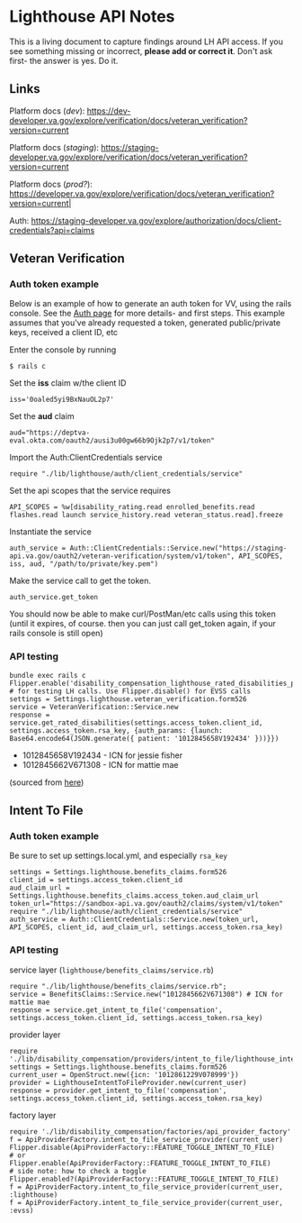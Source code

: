 # Lighthouse API Notes

This is a living document to capture findings around LH API access. If you see something missing or incorrect, **please add or correct it**. Don't ask first- the answer is yes. Do it.

## Links

Platform docs (*dev*): https://dev-developer.va.gov/explore/verification/docs/veteran_verification?version=current

Platform docs (*staging*):  https://staging-developer.va.gov/explore/verification/docs/veteran_verification?version=current

Platform docs (*prod?*): https://developer.va.gov/explore/verification/docs/veteran_verification?version=current|

Auth: https://staging-developer.va.gov/explore/authorization/docs/client-credentials?api=claims

## Veteran Verification

### Auth token example

Below is an example of how to generate an auth token for VV, using the rails console. See the [Auth page](https://staging-developer.va.gov/explore/authorization/docs/client-credentials?api=claims) for more details- and first steps. This example assumes that you've already requested a token, generated public/private keys, received a client ID, etc

Enter the console by running

    $ rails c
Set the **iss** claim w/the client ID 

    iss='0oaled5yi9BxNauOL2p7'
Set the **aud** claim

    aud="https://deptva-eval.okta.com/oauth2/ausi3u00gw66b9Ojk2p7/v1/token"
Import the Auth:ClientCredentials service

    require "./lib/lighthouse/auth/client_credentials/service"
Set the api scopes that the service requires

    API_SCOPES = %w[disability_rating.read enrolled_benefits.read flashes.read launch service_history.read veteran_status.read].freeze
Instantiate the service

    auth_service = Auth::ClientCredentials::Service.new("https://staging-api.va.gov/oauth2/veteran-verification/system/v1/token", API_SCOPES, iss, aud, "/path/to/private/key.pem")
Make the service call to get the token.

    auth_service.get_token
You should now be able to make curl/PostMan/etc calls using this token (until it expires, of course. then you can just call get_token again, if your rails console is still open)


### API testing

```
bundle exec rails c
Flipper.enable('disability_compensation_lighthouse_rated_disabilities_provider') # for testing LH calls. Use Flipper.disable() for EVSS calls
settings = Settings.lighthouse.veteran_verification.form526
service = VeteranVerification::Service.new
response = service.get_rated_disabilities(settings.access_token.client_id, settings.access_token.rsa_key, {auth_params: {launch: Base64.encode64(JSON.generate({ patient: '1012845658V192434' }))}})
```

- 1012845658V192434 - ICN for jessie fisher
- 1012845662V671308 - ICN for mattie mae

(sourced from [here](https://github.com/department-of-veterans-affairs/vets-api-clients/blob/master/test_accounts/verification_test_accounts.md))

## Intent To File

### Auth token example

Be sure to set up settings.local.yml, and especially `rsa_key`

```
settings = Settings.lighthouse.benefits_claims.form526
client_id = settings.access_token.client_id
aud_claim_url = Settings.lighthouse.benefits_claims.access_token.aud_claim_url
token_url="https://sandbox-api.va.gov/oauth2/claims/system/v1/token"
require "./lib/lighthouse/auth/client_credentials/service"
auth_service = Auth::ClientCredentials::Service.new(token_url, API_SCOPES, client_id, aud_claim_url, settings.access_token.rsa_key)
```

### API testing

service layer (`lighthouse/benefits_claims/service.rb`)

```
require "./lib/lighthouse/benefits_claims/service.rb";
service = BenefitsClaims::Service.new("1012845662V671308") # ICN for mattie mae
response = service.get_intent_to_file('compensation', settings.access_token.client_id, settings.access_token.rsa_key)
```

provider layer

```
require './lib/disability_compensation/providers/intent_to_file/lighthouse_intent_to_file_provider.rb'
settings = Settings.lighthouse.benefits_claims.form526
current_user = OpenStruct.new({icn: '1012861229V078999'})
provider = LighthouseIntentToFileProvider.new(current_user)
response = provider.get_intent_to_file('compensation', settings.access_token.client_id, settings.access_token.rsa_key)
```

factory layer

```
require './lib/disability_compensation/factories/api_provider_factory'
f = ApiProviderFactory.intent_to_file_service_provider(current_user)
Flipper.disable(ApiProviderFactory::FEATURE_TOGGLE_INTENT_TO_FILE)
# or 
Flipper.enable(ApiProviderFactory::FEATURE_TOGGLE_INTENT_TO_FILE)
# side note: how to check a toggle
Flipper.enabled?(ApiProviderFactory::FEATURE_TOGGLE_INTENT_TO_FILE)
f = ApiProviderFactory.intent_to_file_service_provider(current_user, :lighthouse)
f = ApiProviderFactory.intent_to_file_service_provider(current_user, :evss)
```
